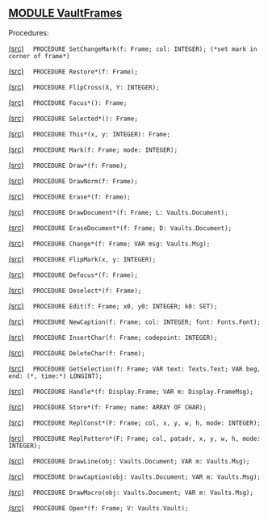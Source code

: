 
## [MODULE VaultFrames](https://github.com/io-core/Crypto/blob/main/VaultFrames.Mod)

Procedures:


[(src)](https://github.com/io-core/Crypto/blob/main/VaultFrames.Mod#L79) `  PROCEDURE SetChangeMark(f: Frame; col: INTEGER); (*set mark in corner of frame*)`


[(src)](https://github.com/io-core/Crypto/blob/main/VaultFrames.Mod#L88) `  PROCEDURE Restore*(f: Frame);`


[(src)](https://github.com/io-core/Crypto/blob/main/VaultFrames.Mod#L105) `  PROCEDURE FlipCross(X, Y: INTEGER);`


[(src)](https://github.com/io-core/Crypto/blob/main/VaultFrames.Mod#L116) `  PROCEDURE Focus*(): Frame;`


[(src)](https://github.com/io-core/Crypto/blob/main/VaultFrames.Mod#L121) `  PROCEDURE Selected*(): Frame;`


[(src)](https://github.com/io-core/Crypto/blob/main/VaultFrames.Mod#L126) `  PROCEDURE This*(x, y: INTEGER): Frame;`


[(src)](https://github.com/io-core/Crypto/blob/main/VaultFrames.Mod#L131) `  PROCEDURE Mark(f: Frame; mode: INTEGER);`


[(src)](https://github.com/io-core/Crypto/blob/main/VaultFrames.Mod#L136) `  PROCEDURE Draw*(f: Frame);`


[(src)](https://github.com/io-core/Crypto/blob/main/VaultFrames.Mod#L141) `  PROCEDURE DrawNorm(f: Frame);`


[(src)](https://github.com/io-core/Crypto/blob/main/VaultFrames.Mod#L146) `  PROCEDURE Erase*(f: Frame);`


[(src)](https://github.com/io-core/Crypto/blob/main/VaultFrames.Mod#L151) `  PROCEDURE DrawDocument*(f: Frame; L: Vaults.Document);`


[(src)](https://github.com/io-core/Crypto/blob/main/VaultFrames.Mod#L156) `  PROCEDURE EraseDocument*(f: Frame; D: Vaults.Document);`


[(src)](https://github.com/io-core/Crypto/blob/main/VaultFrames.Mod#L161) `  PROCEDURE Change*(f: Frame; VAR msg: Vaults.Msg);`


[(src)](https://github.com/io-core/Crypto/blob/main/VaultFrames.Mod#L166) `  PROCEDURE FlipMark(x, y: INTEGER);`


[(src)](https://github.com/io-core/Crypto/blob/main/VaultFrames.Mod#L172) `  PROCEDURE Defocus*(f: Frame);`


[(src)](https://github.com/io-core/Crypto/blob/main/VaultFrames.Mod#L182) `  PROCEDURE Deselect*(f: Frame);`


[(src)](https://github.com/io-core/Crypto/blob/main/VaultFrames.Mod#L191) `  PROCEDURE Edit(f: Frame; x0, y0: INTEGER; k0: SET);`


[(src)](https://github.com/io-core/Crypto/blob/main/VaultFrames.Mod#L286) `  PROCEDURE NewCaption(f: Frame; col: INTEGER; font: Fonts.Font);`


[(src)](https://github.com/io-core/Crypto/blob/main/VaultFrames.Mod#L294) `  PROCEDURE InsertChar(f: Frame; codepoint: INTEGER);`


[(src)](https://github.com/io-core/Crypto/blob/main/VaultFrames.Mod#L304) `  PROCEDURE DeleteChar(f: Frame);`


[(src)](https://github.com/io-core/Crypto/blob/main/VaultFrames.Mod#L325) `  PROCEDURE GetSelection(f: Frame; VAR text: Texts.Text; VAR beg, end: (*, time:*) LONGINT);`


[(src)](https://github.com/io-core/Crypto/blob/main/VaultFrames.Mod#L335) `  PROCEDURE Handle*(f: Display.Frame; VAR m: Display.FrameMsg);`


[(src)](https://github.com/io-core/Crypto/blob/main/VaultFrames.Mod#L395) `  PROCEDURE Store*(f: Frame; name: ARRAY OF CHAR);`


[(src)](https://github.com/io-core/Crypto/blob/main/VaultFrames.Mod#L401) `  PROCEDURE ReplConst*(F: Frame; col, x, y, w, h, mode: INTEGER);`


[(src)](https://github.com/io-core/Crypto/blob/main/VaultFrames.Mod#L410) `  PROCEDURE ReplPattern*(F: Frame; col, patadr, x, y, w, h, mode: INTEGER);`


[(src)](https://github.com/io-core/Crypto/blob/main/VaultFrames.Mod#L419) `  PROCEDURE DrawLine(obj: Vaults.Document; VAR m: Vaults.Msg);`


[(src)](https://github.com/io-core/Crypto/blob/main/VaultFrames.Mod#L441) `  PROCEDURE DrawCaption(obj: Vaults.Document; VAR m: Vaults.Msg);`


[(src)](https://github.com/io-core/Crypto/blob/main/VaultFrames.Mod#L473) `  PROCEDURE DrawMacro(obj: Vaults.Document; VAR m: Vaults.Msg);`


[(src)](https://github.com/io-core/Crypto/blob/main/VaultFrames.Mod#L496) `  PROCEDURE Open*(f: Frame; V: Vaults.Vault);`


